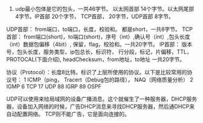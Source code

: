 1. udp最小包体是它的包头，一共46字节。
以太网首部 14个字节。以太网尾部 4字节。IP首部 20个字节， TCP首部， 20字节，UDP首部 8字节。

UDP首部： from端口，to端口，长度，校验和。 都是short，一共8字节。
TCP首部： from端口(short)，to端口(short)，序号（int）,确认号（int）,包头长度（int）数据包偏移（4bit）, 保留，flag，校验和。一共20字节。
IP首部： 版本号，包头长度，服务类型，ip包总长，标识符， 行分段，标记，片偏移，TTL，PROTOCAL(下面介绍), headChecksum，from地址，to地址 一共20字节。


协议（Protocol）：长度8比特。标识了上层所使用的协议。以下是比较常用的协议号：
1 ICMP（ping， Tracert（Debug包的路径）， NAQ（网络质量分析）
2 IGMP
6 TCP
17 UDP
88 IGRP
89 OSPF

UDP可以使用来给局域网的设备广播消息。这个就催生了一种服务器，DHCP服务器，设备加入网络的时候，广告DHCP消息来寻找DHCP服务器，然后通DHCP来自动配置网络。
TCP则不能广告，它是面向连接的。